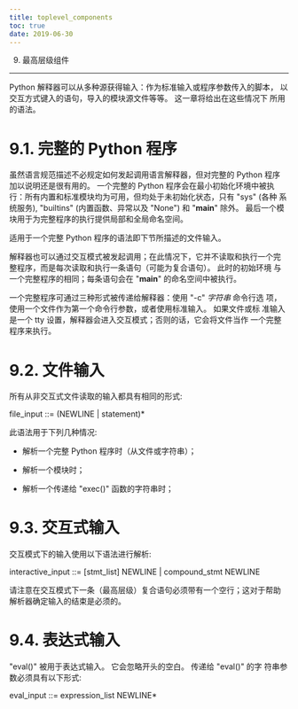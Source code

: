 ```yaml
---
title: toplevel_components
toc: true
date: 2019-06-30
---
```

9. 最高层级组件
***************

Python 解释器可以从多种源获得输入：作为标准输入或程序参数传入的脚本，
以交互方式键入的语句，导入的模块源文件等等。 这一章将给出在这些情况下
所用的语法。


9.1. 完整的 Python 程序
=======================

虽然语言规范描述不必规定如何发起调用语言解释器，但对完整的 Python 程序
加以说明还是很有用的。 一个完整的 Python 程序会在最小初始化环境中被执
行：所有内置和标准模块均为可用，但均处于未初始化状态，只有 "sys" (各种
系统服务), "builtins" (内置函数、异常以及 "None") 和 "__main__" 除外。
最后一个模块用于为完整程序的执行提供局部和全局命名空间。

适用于一个完整 Python 程序的语法即下节所描述的文件输入。

解释器也可以通过交互模式被发起调用；在此情况下，它并不读取和执行一个完
整程序，而是每次读取和执行一条语句（可能为复合语句）。 此时的初始环境
与一个完整程序的相同；每条语句会在 "__main__" 的命名空间中被执行。

一个完整程序可通过三种形式被传递给解释器：使用 "-c" *字符串* 命令行选
项，使用一个文件作为第一个命令行参数，或者使用标准输入。 如果文件或标
准输入是一个 tty 设置，解释器会进入交互模式；否则的话，它会将文件当作
一个完整程序来执行。


9.2. 文件输入
=============

所有从非交互式文件读取的输入都具有相同的形式:

   file_input ::= (NEWLINE | statement)*

此语法用于下列几种情况:

* 解析一个完整 Python 程序时（从文件或字符串）；

* 解析一个模块时；

* 解析一个传递给 "exec()" 函数的字符串时；


9.3. 交互式输入
===============

交互模式下的输入使用以下语法进行解析:

   interactive_input ::= [stmt_list] NEWLINE | compound_stmt NEWLINE

请注意在交互模式下一条（最高层级）复合语句必须带有一个空行；这对于帮助
解析器确定输入的结束是必须的。


9.4. 表达式输入
===============

"eval()" 被用于表达式输入。 它会忽略开头的空白。 传递给 "eval()" 的字
符串参数必须具有以下形式:

   eval_input ::= expression_list NEWLINE*

